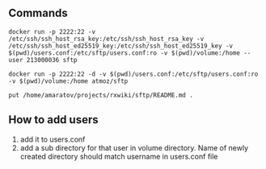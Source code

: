 ## Commands ##


```
docker run -p 2222:22 -v /etc/ssh/ssh_host_rsa_key:/etc/ssh/ssh_host_rsa_key -v /etc/ssh/ssh_host_ed25519_key:/etc/ssh/ssh_host_ed25519_key -v $(pwd)/users.conf:/etc/sftp/users.conf:ro -v $(pwd)/volume:/home --user 213000036 sftp
```


```
docker run -p 2222:22 -d -v $(pwd)/users.conf:/etc/sftp/users.conf:ro -v $(pwd)/volume:/home atmoz/sftp
```


```
put /home/amaratov/projects/rxwiki/sftp/README.md .
```



## How to add users ##

1. add it to users.conf
2. add a sub directory for that user in volume directory. Name of newly created directory should match username in users.conf file
